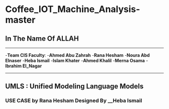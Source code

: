 # Coffee_IOT_Machine_Analysis-master
## In The Name Of ALLAH
---

 -**__Team  CIS Faculty__**:
  -__Ahmed Abu Zahrah__
  -__Rana Hesham__
  -__Noura Abd Elnaser__
  -__Heba Ismail__
  -__Islam Khater__
  -__Ahmed Khalil__
  -__Merna Osama__
  -__Ibrahim El_Nagar__
  
---

## UMLS : Unified Modeling Language Models

### USE CASE by __Rana Hesham__  Designed By __Heba Ismail


 


